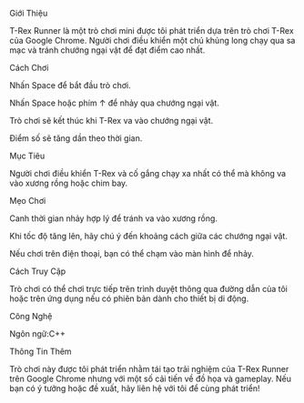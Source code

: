 Giới Thiệu

T-Rex Runner là một trò chơi mini được tôi phát triển dựa trên trò chơi T-Rex của Google Chrome. Người chơi điều khiển một chú khủng long chạy qua sa mạc và tránh chướng ngại vật để đạt điểm cao nhất.

Cách Chơi

Nhấn Space để bắt đầu trò chơi.
	
Nhấn Space hoặc phím ↑ để nhảy qua chướng ngại vật.
	
Trò chơi sẽ kết thúc khi T-Rex va vào chướng ngại vật.
	
Điểm số sẽ tăng dần theo thời gian.

Mục Tiêu

Người chơi điều khiển T-Rex và cố gắng chạy xa nhất có thể mà không va vào xương rồng hoặc chim bay.

Mẹo Chơi

Canh thời gian nhảy hợp lý để tránh va vào xương rồng.

Khi tốc độ tăng lên, hãy chú ý đến khoảng cách giữa các chướng ngại vật.

Nếu chơi trên điện thoại, bạn có thể chạm vào màn hình để nhảy.

Cách Truy Cập

Trò chơi có thể chơi trực tiếp trên trình duyệt thông qua đường dẫn của tôi hoặc trên ứng dụng nếu có phiên bản dành cho thiết bị di động.

Công Nghệ

Ngôn ngữ:C++

Thông Tin Thêm

Trò chơi này được tôi phát triển nhằm tái tạo trải nghiệm của T-Rex Runner trên Google Chrome nhưng với một số cải tiến về đồ họa và gameplay. Nếu bạn có ý tưởng hoặc đề xuất, hãy liên hệ với tôi để cùng phát triển!
